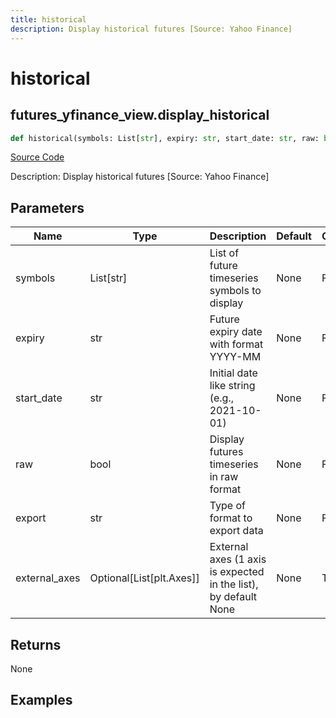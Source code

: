 ```yaml
---
title: historical
description: Display historical futures [Source: Yahoo Finance]
---
```

# historical

## futures_yfinance_view.display_historical

```python
def historical(symbols: List[str], expiry: str, start_date: str, raw: bool, export: str, external_axes: Union[List[matplotlib.axes._axes.Axes], NoneType]) -> None:
```
[Source Code](https://github.com/OpenBB-finance/OpenBBTerminal/tree/main/openbb_terminal/futures/yfinance_view.py#L64)

Description: Display historical futures [Source: Yahoo Finance]

## Parameters

| Name | Type | Description | Default | Optional |
| ---- | ---- | ----------- | ------- | -------- |
| symbols | List[str] | List of future timeseries symbols to display | None | False |
| expiry | str | Future expiry date with format YYYY-MM | None | False |
| start_date | str | Initial date like string (e.g., 2021-10-01) | None | False |
| raw | bool | Display futures timeseries in raw format | None | False |
| export | str | Type of format to export data | None | False |
| external_axes | Optional[List[plt.Axes]] | External axes (1 axis is expected in the list), by default None | None | True |

## Returns

None

## Examples

